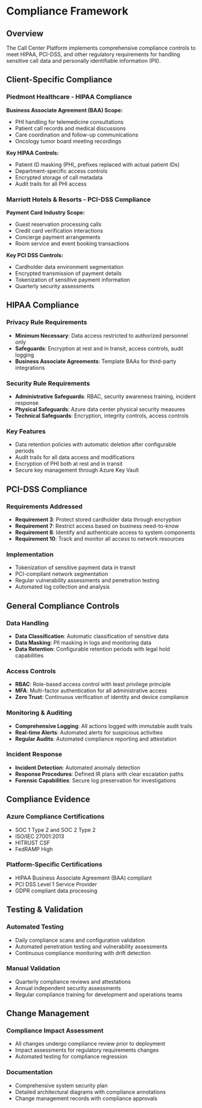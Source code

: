 # Compliance Framework

## Overview
The Call Center Platform implements comprehensive compliance controls to meet HIPAA, PCI-DSS, and other regulatory requirements for handling sensitive call data and personally identifiable information (PII).

## Client-Specific Compliance

### Piedmont Healthcare - HIPAA Compliance
**Business Associate Agreement (BAA) Scope:**
- PHI handling for telemedicine consultations
- Patient call records and medical discussions
- Care coordination and follow-up communications
- Oncology tumor board meeting recordings

**Key HIPAA Controls:**
- Patient ID masking (PHI_ prefixes replaced with actual patient IDs)
- Department-specific access controls
- Encrypted storage of call metadata
- Audit trails for all PHI access

### Marriott Hotels & Resorts - PCI-DSS Compliance
**Payment Card Industry Scope:**
- Guest reservation processing calls
- Credit card verification interactions
- Concierge payment arrangements
- Room service and event booking transactions

**Key PCI DSS Controls:**
- Cardholder data environment segmentation
- Encrypted transmission of payment details
- Tokenization of sensitive payment information
- Quarterly security assessments

## HIPAA Compliance

### Privacy Rule Requirements
- **Minimum Necessary**: Data access restricted to authorized personnel only
- **Safeguards**: Encryption at rest and in transit, access controls, audit logging
- **Business Associate Agreements**: Template BAAs for third-party integrations

### Security Rule Requirements
- **Administrative Safeguards**: RBAC, security awareness training, incident response
- **Physical Safeguards**: Azure data center physical security measures
- **Technical Safeguards**: Encryption, integrity controls, access controls

### Key Features
- Data retention policies with automatic deletion after configurable periods
- Audit trails for all data access and modifications
- Encryption of PHI both at rest and in transit
- Secure key management through Azure Key Vault

## PCI-DSS Compliance

### Requirements Addressed
- **Requirement 3**: Protect stored cardholder data through encryption
- **Requirement 7**: Restrict access based on business need-to-know
- **Requirement 8**: Identify and authenticate access to system components
- **Requirement 10**: Track and monitor all access to network resources

### Implementation
- Tokenization of sensitive payment data in transit
- PCI-compliant network segmentation
- Regular vulnerability assessments and penetration testing
- Automated log collection and analysis

## General Compliance Controls

### Data Handling
- **Data Classification**: Automatic classification of sensitive data
- **Data Masking**: PII masking in logs and monitoring data
- **Data Retention**: Configurable retention periods with legal hold capabilities

### Access Controls
- **RBAC**: Role-based access control with least privilege principle
- **MFA**: Multi-factor authentication for all administrative access
- **Zero Trust**: Continuous verification of identity and device compliance

### Monitoring & Auditing
- **Comprehensive Logging**: All actions logged with immutable audit trails
- **Real-time Alerts**: Automated alerts for suspicious activities
- **Regular Audits**: Automated compliance reporting and attestation

### Incident Response
- **Incident Detection**: Automated anomaly detection
- **Response Procedures**: Defined IR plans with clear escalation paths
- **Forensic Capabilities**: Secure log preservation for investigations

## Compliance Evidence

### Azure Compliance Certifications
- SOC 1 Type 2 and SOC 2 Type 2
- ISO/IEC 27001:2013
- HITRUST CSF
- FedRAMP High

### Platform-Specific Certifications
- HIPAA Business Associate Agreement (BAA) compliant
- PCI DSS Level 1 Service Provider
- GDPR compliant data processing

## Testing & Validation

### Automated Testing
- Daily compliance scans and configuration validation
- Automated penetration testing and vulnerability assessments
- Continuous compliance monitoring with drift detection

### Manual Validation
- Quarterly compliance reviews and attestations
- Annual independent security assessments
- Regular compliance training for development and operations teams

## Change Management

### Compliance Impact Assessment
- All changes undergo compliance review prior to deployment
- Impact assessments for regulatory requirements changes
- Automated testing for compliance regression

### Documentation
- Comprehensive system security plan
- Detailed architectural diagrams with compliance annotations
- Change management records with compliance approvals
